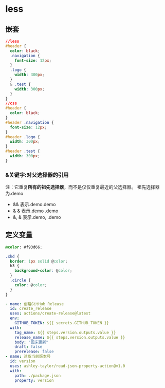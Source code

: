 # less

## 嵌套

```css
//less
#header {
  color: black;
  .navigation {
    font-size: 12px;
  }
  .logo {
    width: 300px;
  }
  & .test {
    width: 300px;
  }
}
//css
#header {
  color: black;
}
#header .navigation {
  font-size: 12px;
}
#header .logo {
  width: 300px;
}
#header .test {
  width: 300px;
}
```

### &关键字:对父选择器的引用

注：它重复**所有的祖先选择器**，而不是仅仅重复最近的父选择器。
祖先选择器为.demo

- && 表示.demo.demo
- & & 表示.demo .demo
- &, & 表示.demo, .demo

## 定义变量

```css
@color: #f93d66;

.xkd {
  border: 1px solid @color;
  h3 {
    background-color: @color;
  }
  .circle {
    color: @color;
  }
}
```

```yaml
- name: 创建GitHub Release
  id: create_release
  uses: actions/create-release@latest
  env:
    GITHUB_TOKEN: ${{ secrets.GITHUB_TOKEN }}
  with:
    tag_name: ${{ steps.version.outputs.value }}
    release_name: ${{ steps.version.outputs.value }}
    body: "图床更新"
    draft: false
    prerelease: false
- name: 读取当前版本号
  id: version
  uses: ashley-taylor/read-json-property-action@v1.0
  with:
    path: ./package.json
    property: version
```
